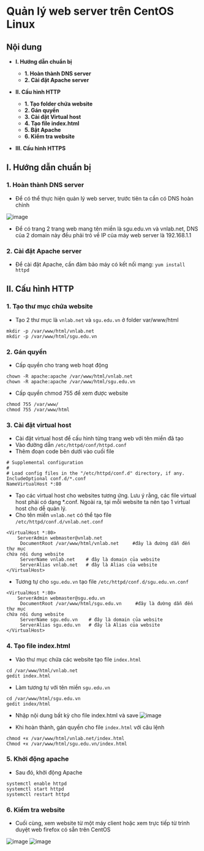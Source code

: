 # Quản lý web server trên CentOS Linux

## Nội dung

- **I. Hướng dẫn chuẩn bị**
  - **1. Hoàn thành DNS server**
  - **2. Cài đặt Apache server**
- **II. Cấu hình HTTP**
  - **1. Tạo folder chứa website**
  - **2. Gán quyền**
  - **3. Cài đặt Virtual host**
  - **4. Tạo file index.html**
  - **5. Bật Apache**
  - **6. Kiểm tra website**

- **III. Cấu hình HTTPS**

## I. Hướng dẫn chuẩn bị
### 1. Hoàn thành DNS server
- Để có thể thực hiện quản lý web server, trước tiên ta cần có DNS hoàn chỉnh

![image](https://github.com/user-attachments/assets/3b76edde-7958-4251-985f-7a3683c9a50e)


- Để có trang 2 trang web mang tên miền là sgu.edu.vn và vnlab.net, DNS của 2 domain này đều phải trỏ về IP của máy web server là 192.168.1.1


### 2. Cài đặt Apache server

- Để cài đặt Apache, cần đảm bảo máy có kết nối mạng:
```yum install httpd```

## II. Cấu hình HTTP
### 1. Tạo thư mục chứa website
- Tạo 2 thư mục là ```vnlab.net``` và ```sgu.edu.vn``` ở folder var/www/html
```
mkdir -p /var/www/html/vnlab.net
mkdir -p /var/www/html/sgu.edu.vn
```
### 2. Gán quyền
- Cấp quyền cho trang web hoạt động
```
chown -R apache:apache /var/www/html/vnlab.net
chown -R apache:apache /var/www/html/sgu.edu.vn
```
- Cấp quyền chmod 755 để xem được website
```
chmod 755 /var/www/
chmod 755 /var/www/html
```

### 3. Cài đặt virtual host
- Cài đặt virtual host để cấu hình từng trang web với tên miền đã tạo
- Vào đường dẫn ```/etc/httpd/conf/httpd.conf```
- Thêm đoạn code bên dưới vào cuối file
```
# Supplemental configuration 
# 
# Load config files in the "/etc/httpd/conf.d" directory, if any. 
IncludeOptional conf.d/*.conf 
NameVirtualHost *:80
```

- Tạo các virtual host cho websites tương ứng. Lưu ý rằng, các file virtual host phải có dạng *.conf. Ngoài ra, tại mỗi website ta nên tạo 1 virtual host cho dễ quản lý.
- Cho tên miền ```vnlab.net``` có thể tạo file ```/etc/httpd/conf.d/vnlab.net.conf```

```
<VirtualHost *:80> 
    ServerAdmin webmaster@vnlab.net    
     DocumentRoot /var/www/html/vnlab.net     #đây là đường dẫn đến thư mục 
chứa nội dung website 
     ServerName vnlab.net    # đây là domain của website 
     ServerAlias vnlab.net   # đây là Alias của website 
</VirtualHost>
```
- Tương tự cho ```sgu.edu.vn``` tạo file ```/etc/httpd/conf.d/sgu.edu.vn.conf```
```
<VirtualHost *:80> 
    ServerAdmin webmaster@sgu.edu.vn 
     DocumentRoot /var/www/html/sgu.edu.vn     #đây là đường dẫn đến thư mục 
chứa nội dung website 
     ServerName sgu.edu.vn    # đây là domain của website 
     ServerAlias sgu.edu.vn   # đây là Alias của website 
</VirtualHost> 
```

### 4. Tạo file index.html
- Vào thư mục chứa các website tạo file ```index.html```
```
cd /var/www/html/vnlab.net
gedit index.html
```

- Làm tương tự với tên miền ```sgu.edu.vn```
```
cd /var/www/html/sgu.edu.vn
gedit index/html
```
- Nhập nội dung bất kỳ cho file index.html và save
![image](https://github.com/user-attachments/assets/045b6b46-6cf8-476a-b5a1-0563e7b52410)

- Khi hoàn thành, gán quyền cho file ```index.html``` với câu lệnh
```
chmod +x /var/www/html/vnlab.net/index.html
Chmod +x /var/www/html/sgu.edu.vn/index.html 
```

### 5. Khởi động apache
- Sau đó, khởi động Apache
```
systemctl enable httpd 
systemctl start httpd
systemctl restart httpd
```

### 6. Kiểm tra website
- Cuối cùng, xem website từ một máy client hoặc xem trực tiếp từ trình duyệt web firefox có sẵn trên CentOS

![image](https://github.com/user-attachments/assets/4b8dc4d7-ab47-4a65-aa29-e3530158370d)
![image](https://github.com/user-attachments/assets/2e0caf34-9345-44d4-8597-8ebd9899dcec)



